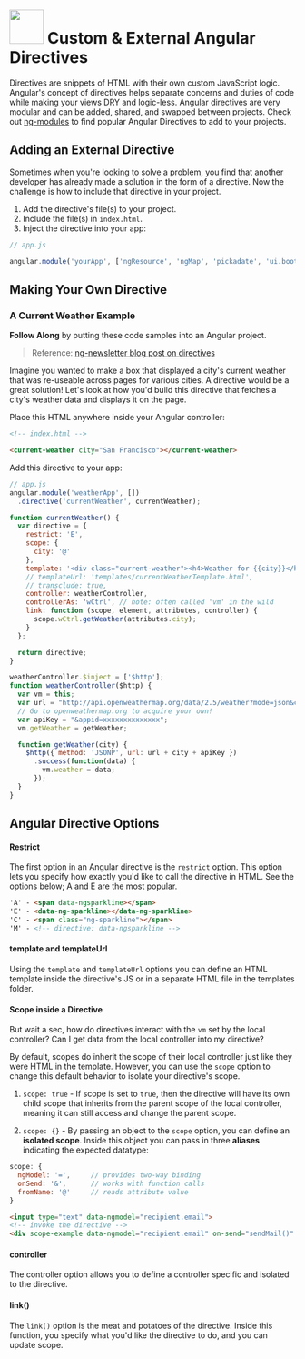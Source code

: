 # <img src="https://cloud.githubusercontent.com/assets/7833470/10899314/63829980-8188-11e5-8cdd-4ded5bcb6e36.png" height="60"> Custom & External Angular Directives

Directives are snippets of HTML with their own custom JavaScript logic. Angular's concept of directives helps separate concerns and duties of code while making your views DRY and logic-less. Angular directives are very modular and can be added, shared, and swapped between projects. Check out <a href="http://ngmodules.org" target="_blank">ng-modules</a> to find popular Angular Directives to add to your projects.

## Adding an External Directive

Sometimes when you're looking to solve a problem, you find that another developer has already made a solution in the form of a directive. Now the challenge is how to include that directive in your project.

1. Add the directive's file(s) to your project.
2. Include the file(s) in `index.html`.
3. Inject the directive into your app:

  ```js
  // app.js

  angular.module('yourApp', ['ngResource', 'ngMap', 'pickadate', 'ui.bootstrap']);
  ```

## Making Your Own Directive

### A Current Weather Example

**Follow Along** by putting these code samples into an Angular project.

> Reference: <a href="http://www.ng-newsletter.com/posts/directives.html" target="_blank">ng-newsletter blog post on directives</a>

Imagine you wanted to make a box that displayed a city's current weather that was re-useable across pages for various cities. A directive would be a great solution! Let's look at how you'd build this directive that fetches a city's weather data and displays it on the page.

Place this HTML anywhere inside your Angular controller:

```html
<!-- index.html -->

<current-weather city="San Francisco"></current-weather>
```

Add this directive to your app:

```js
// app.js
angular.module('weatherApp', [])
  .directive('currentWeather', currentWeather);

function currentWeather() {
  var directive = {
    restrict: 'E',
    scope: {
      city: '@'
    },
    template: '<div class="current-weather"><h4>Weather for {{city}}</h4>{{wCtrl.weather.main.temp}}</div>',
    // templateUrl: 'templates/currentWeatherTemplate.html',
    // transclude: true,
    controller: weatherController,
    controllerAs: 'wCtrl', // note: often called 'vm' in the wild
    link: function (scope, element, attributes, controller) {
      scope.wCtrl.getWeather(attributes.city);
    }
  };

  return directive;
}

weatherController.$inject = ['$http'];
function weatherController($http) {
  var vm = this;
  var url = "http://api.openweathermap.org/data/2.5/weather?mode=json&cnt=7&units=imperial&callback=JSON_CALLBACK&q=";
  // Go to openweathermap.org to acquire your own!
  var apiKey = "&appid=xxxxxxxxxxxxxx";
  vm.getWeather = getWeather;

  function getWeather(city) {
    $http({ method: 'JSONP', url: url + city + apiKey })
      .success(function(data) {
        vm.weather = data;
      });
  }
}
```

## Angular Directive Options

#### Restrict

The first option in an Angular directive is the `restrict` option. This option lets you specify how exactly you'd like to call the directive in HTML. See the options below; A and E are the most popular.

```html
'A' - <span data-ngsparkline></span>
'E' - <data-ng-sparkline></data-ng-sparkline>
'C' - <span class="ng-sparkline"></span>
'M' - <!-- directive: data-ngsparkline -->
```

#### template and templateUrl

Using the `template` and `templateUrl` options you can define an HTML template inside the directive's JS or in a separate HTML file in the templates folder.

#### Scope inside a Directive

But wait a sec, how do directives interact with the `vm` set by the local controller? Can I get data from the local controller into my directive?

By default, scopes do inherit the scope of their local controller just like they were HTML in the template. However, you can use the `scope` option to change this default behavior to isolate your directive's scope.

1. `scope: true` - If scope is set to `true`, then the directive will have its own child scope that inherits from the parent scope of the local controller, meaning it can still access and change the parent scope.

2. `scope: {}` - By passing an object to the `scope` option, you can define an **isolated scope**. Inside this object you can pass in three **aliases** indicating the expected datatype:

  ```js
  scope: {
    ngModel: '=',     // provides two-way binding
    onSend: '&',      // works with function calls
    fromName: '@'     // reads attribute value
  }
  ```

  ```html
  <input type="text" data-ngmodel="recipient.email">
  <!-- invoke the directive -->
  <div scope-example data-ngmodel="recipient.email" on-send="sendMail()" from-name="ari@fullstack.io">
  ```

#### controller

The controller option allows you to define a controller specific and isolated to the directive.

#### link()

The `link()` option is the meat and potatoes of the directive. Inside this function, you specify what you'd like the directive to do, and you can update scope.
